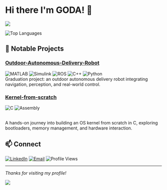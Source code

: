 # Hi there I'm GODA! 👋


<p align="=left"><img src="https://i.imgur.com/A6bWGFl.gif"/></p>
 


![Top Languages](https://github-readme-stats-eight-theta.vercel.app/api/top-langs/?username=AbdulrahmanGODA&layout=compact&langs_count=8&theme=nightowl)

 

## 🚀 Notable Projects



### [Outdoor-Autonomous-Delivery-Robot](https://github.com/AbdulrahmanGoda/Outdoor-Autonomous-Delivery-Robot)
![MATLAB](https://img.shields.io/badge/MATLAB-robotics-blue?logo=mathworks) ![Simulink](https://img.shields.io/badge/Simulink-models-red?logo=simulink)
 ![ROS](https://img.shields.io/badge/ROS-robotics-brightgreen?logo=ros) ![C++](https://img.shields.io/badge/C%2B%2B-rclcpp-blue?logo=cplusplus)
 ![Python](https://img.shields.io/badge/Python-Python-yellow?logo=rospy)
<br>
Graduation project: an outdoor autonomous delivery robot integrating navigation, perception, and real-world control.



### [Kernel-from-scratch](https://github.com/AbdulrahmanGoda/Kernel-from-scratch)
![C](https://img.shields.io/badge/language-C-blue?logo=c) ![Assembly](https://img.shields.io/badge/Assembly-Low%20Level-darkblue)

<br>
A hands-on journey into building an OS kernel from scratch in C, exploring bootloaders, memory management, and hardware interaction.

 
## 📫 Connect

[![LinkedIn](https://img.shields.io/badge/LinkedIn-blue?logo=linkedin)](https://www.linkedin.com/in/abdulrahman-goda-899700233/)
[![Email](https://img.shields.io/badge/Email-grey?logo=gmail)](mailto:abdulrahmangoda@hotmail.com)
![Profile Views](https://komarev.com/ghpvc/?username=AbdulrahmanGODA&style=flat-square) 

---

*Thanks for visiting my profile!*
</p>
<img src="https://imgur.com/rilHVxA.png"/>
</p>
